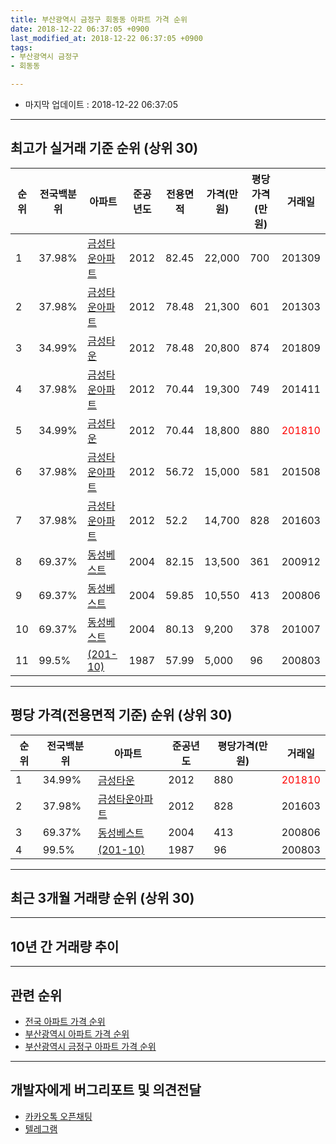 ```yaml
---
title: 부산광역시 금정구 회동동 아파트 가격 순위
date: 2018-12-22 06:37:05 +0900
last_modified_at: 2018-12-22 06:37:05 +0900
tags:
- 부산광역시 금정구
- 회동동

---
```


* 마지막 업데이트 : 2018-12-22 06:37:05

---

## 최고가 실거래 기준 순위 (상위 30)


|순위|전국백분위|아파트|준공년도|전용면적|가격(만원)|평당가격(만원)|거래일|
|---|---|---|---|---|---|---|---|
|1|37.98%|[금성타운아파트](https://search.naver.com/search.naver?query=%EB%B6%80%EC%82%B0%EA%B4%91%EC%97%AD%EC%8B%9C+%EA%B8%88%EC%A0%95%EA%B5%AC+%ED%9A%8C%EB%8F%99%EB%8F%99+%EA%B8%88%EC%84%B1%ED%83%80%EC%9A%B4%EC%95%84%ED%8C%8C%ED%8A%B8)|2012|82.45|22,000|700|201309|
|2|37.98%|[금성타운아파트](https://search.naver.com/search.naver?query=%EB%B6%80%EC%82%B0%EA%B4%91%EC%97%AD%EC%8B%9C+%EA%B8%88%EC%A0%95%EA%B5%AC+%ED%9A%8C%EB%8F%99%EB%8F%99+%EA%B8%88%EC%84%B1%ED%83%80%EC%9A%B4%EC%95%84%ED%8C%8C%ED%8A%B8)|2012|78.48|21,300|601|201303|
|3|34.99%|[금성타운](https://search.naver.com/search.naver?query=%EB%B6%80%EC%82%B0%EA%B4%91%EC%97%AD%EC%8B%9C+%EA%B8%88%EC%A0%95%EA%B5%AC+%ED%9A%8C%EB%8F%99%EB%8F%99+%EA%B8%88%EC%84%B1%ED%83%80%EC%9A%B4)|2012|78.48|20,800|874|201809|
|4|37.98%|[금성타운아파트](https://search.naver.com/search.naver?query=%EB%B6%80%EC%82%B0%EA%B4%91%EC%97%AD%EC%8B%9C+%EA%B8%88%EC%A0%95%EA%B5%AC+%ED%9A%8C%EB%8F%99%EB%8F%99+%EA%B8%88%EC%84%B1%ED%83%80%EC%9A%B4%EC%95%84%ED%8C%8C%ED%8A%B8)|2012|70.44|19,300|749|201411|
|5|34.99%|[금성타운](https://search.naver.com/search.naver?query=%EB%B6%80%EC%82%B0%EA%B4%91%EC%97%AD%EC%8B%9C+%EA%B8%88%EC%A0%95%EA%B5%AC+%ED%9A%8C%EB%8F%99%EB%8F%99+%EA%B8%88%EC%84%B1%ED%83%80%EC%9A%B4)|2012|70.44|18,800|880|<span style="color:red">201810</span>|
|6|37.98%|[금성타운아파트](https://search.naver.com/search.naver?query=%EB%B6%80%EC%82%B0%EA%B4%91%EC%97%AD%EC%8B%9C+%EA%B8%88%EC%A0%95%EA%B5%AC+%ED%9A%8C%EB%8F%99%EB%8F%99+%EA%B8%88%EC%84%B1%ED%83%80%EC%9A%B4%EC%95%84%ED%8C%8C%ED%8A%B8)|2012|56.72|15,000|581|201508|
|7|37.98%|[금성타운아파트](https://search.naver.com/search.naver?query=%EB%B6%80%EC%82%B0%EA%B4%91%EC%97%AD%EC%8B%9C+%EA%B8%88%EC%A0%95%EA%B5%AC+%ED%9A%8C%EB%8F%99%EB%8F%99+%EA%B8%88%EC%84%B1%ED%83%80%EC%9A%B4%EC%95%84%ED%8C%8C%ED%8A%B8)|2012|52.2|14,700|828|201603|
|8|69.37%|[동성베스트](https://search.naver.com/search.naver?query=%EB%B6%80%EC%82%B0%EA%B4%91%EC%97%AD%EC%8B%9C+%EA%B8%88%EC%A0%95%EA%B5%AC+%ED%9A%8C%EB%8F%99%EB%8F%99+%EB%8F%99%EC%84%B1%EB%B2%A0%EC%8A%A4%ED%8A%B8)|2004|82.15|13,500|361|200912|
|9|69.37%|[동성베스트](https://search.naver.com/search.naver?query=%EB%B6%80%EC%82%B0%EA%B4%91%EC%97%AD%EC%8B%9C+%EA%B8%88%EC%A0%95%EA%B5%AC+%ED%9A%8C%EB%8F%99%EB%8F%99+%EB%8F%99%EC%84%B1%EB%B2%A0%EC%8A%A4%ED%8A%B8)|2004|59.85|10,550|413|200806|
|10|69.37%|[동성베스트](https://search.naver.com/search.naver?query=%EB%B6%80%EC%82%B0%EA%B4%91%EC%97%AD%EC%8B%9C+%EA%B8%88%EC%A0%95%EA%B5%AC+%ED%9A%8C%EB%8F%99%EB%8F%99+%EB%8F%99%EC%84%B1%EB%B2%A0%EC%8A%A4%ED%8A%B8)|2004|80.13|9,200|378|201007|
|11|99.5%|[(201-10)](https://search.naver.com/search.naver?query=%EB%B6%80%EC%82%B0%EA%B4%91%EC%97%AD%EC%8B%9C+%EA%B8%88%EC%A0%95%EA%B5%AC+%ED%9A%8C%EB%8F%99%EB%8F%99+%28201-10%29)|1987|57.99|5,000|96|200803|


---

## 평당 가격(전용면적 기준) 순위 (상위 30)


|순위|전국백분위|아파트|준공년도|평당가격(만원)|거래일|
|---|---|---|---|---|---|
|1|34.99%|[금성타운](https://search.naver.com/search.naver?query=%EB%B6%80%EC%82%B0%EA%B4%91%EC%97%AD%EC%8B%9C+%EA%B8%88%EC%A0%95%EA%B5%AC+%ED%9A%8C%EB%8F%99%EB%8F%99+%EA%B8%88%EC%84%B1%ED%83%80%EC%9A%B4)|2012|880|<span style="color:red">201810</span>|
|2|37.98%|[금성타운아파트](https://search.naver.com/search.naver?query=%EB%B6%80%EC%82%B0%EA%B4%91%EC%97%AD%EC%8B%9C+%EA%B8%88%EC%A0%95%EA%B5%AC+%ED%9A%8C%EB%8F%99%EB%8F%99+%EA%B8%88%EC%84%B1%ED%83%80%EC%9A%B4%EC%95%84%ED%8C%8C%ED%8A%B8)|2012|828|201603|
|3|69.37%|[동성베스트](https://search.naver.com/search.naver?query=%EB%B6%80%EC%82%B0%EA%B4%91%EC%97%AD%EC%8B%9C+%EA%B8%88%EC%A0%95%EA%B5%AC+%ED%9A%8C%EB%8F%99%EB%8F%99+%EB%8F%99%EC%84%B1%EB%B2%A0%EC%8A%A4%ED%8A%B8)|2004|413|200806|
|4|99.5%|[(201-10)](https://search.naver.com/search.naver?query=%EB%B6%80%EC%82%B0%EA%B4%91%EC%97%AD%EC%8B%9C+%EA%B8%88%EC%A0%95%EA%B5%AC+%ED%9A%8C%EB%8F%99%EB%8F%99+%28201-10%29)|1987|96|200803|


---

## 최근 3개월 거래량 순위 (상위 30)


<div style="width:100%;">
    <canvas id="deal_count_ranking" height="250"></canvas>
</div>


<script>
new Chart(document.getElementById("deal_count_ranking"), {
    type: 'horizontalBar',
    data: {
        labels: ['금성타운'],
        datasets: [{
            label: '실거래 수',
            data: [1],
            borderColor: "rgba(255, 0, 128, 1)",
            backgroundColor: "rgba(255, 0, 128, 0.5)",
            fill: false,
        }]
    },
    options: {
        responsive: true,
        title: {
            display: true,
            text: '최근 3개월 거래량 순위'
        },
        tooltips: {
            mode: 'index',
            intersect: false,
            callbacks: {
                title: function(tooltipItems, data) {
                    return "실거래 수:";
                },
                label: function(tooltipItem, data) {
                    return data.labels[tooltipItem.index] + ": " + tooltipItem.xLabel;
                }
            }
        },
        hover: {
            mode: 'nearest',
            intersect: true
        },
        scales: {
            xAxes: [{
                display: true,
                scaleLabel: {
                    display: true,
                    labelString: '실거래 수'
                },
                ticks: {
                    suggestedMin: 0,
                }
            }],
            yAxes: [{
                display: true,
                ticks: {
                    autoSkip: false,
                    callback: function(value, index, values) {
                        if (value.length > 15)
                            return value.substr(0, 13) + "...";
                        else
                            return value;
                    }
                },
                scaleLabel: {
                    display: false,
                }
            }]
        }
    }
});

</script>


---

## 10년 간 거래량 추이


<div style="width:100%;">
    <canvas id="deal_progress" height="250"></canvas>
</div>

<script>
new Chart(document.getElementById("deal_progress"), {
    type: 'line',
    data: {
        labels: ['200812','200901','200902','200903','200904','200905','200906','200907','200908','200909','200910','200911','200912','201001','201002','201003','201004','201005','201006','201007','201008','201009','201010','201011','201012','201101','201102','201103','201104','201105','201106','201107','201108','201109','201110','201111','201112','201201','201202','201203','201204','201205','201206','201207','201208','201209','201210','201211','201212','201301','201302','201303','201304','201305','201306','201307','201308','201309','201310','201311','201312','201401','201402','201403','201404','201405','201406','201407','201408','201409','201410','201411','201412','201501','201502','201503','201504','201505','201506','201507','201508','201509','201510','201511','201512','201601','201602','201603','201604','201605','201606','201607','201608','201609','201610','201611','201612','201701','201702','201703','201704','201705','201706','201707','201708','201709','201710','201711','201712','201801','201802','201803','201804','201805','201806','201807','201808','201809','201810','201811','201812'],
        datasets: [{
            label: '실거래 수',
            pointRadius: 1,
            data: [0, 0, 0, 1, 0, 0, 0, 0, 0, 0, 1, 0, 1, 0, 0, 0, 0, 0, 0, 1, 0, 0, 0, 0, 0, 0, 0, 0, 0, 0, 0, 0, 0, 1, 0, 0, 0, 0, 1, 0, 0, 1, 0, 0, 0, 1, 0, 0, 0, 0, 0, 2, 0, 2, 1, 1, 1, 4, 0, 0, 1, 0, 1, 0, 2, 2, 1, 0, 0, 0, 3, 4, 3, 1, 1, 3, 3, 1, 1, 0, 2, 1, 2, 1, 0, 0, 2, 2, 1, 1, 0, 2, 0, 1, 1, 3, 0, 1, 0, 1, 1, 0, 0, 1, 1, 0, 0, 3, 0, 0, 1, 0, 0, 0, 0, 0, 0, 1, 1, 0, 0],
            borderColor: "rgba(255, 201, 14, 1)",
            backgroundColor: "rgba(255, 201, 14, 0.5)",
            fill: true,
        }]
    },
    options: {
        responsive: true,
        title: {
            display: true,
            text: '10년간 거래량 추이'
        },
        tooltips: {
            mode: 'index',
            intersect: false,
        },
        hover: {
            mode: 'nearest',
            intersect: true
        },
        scales: {
            xAxes: [{
                display: true,
                scaleLabel: {
                    display: true,
                    labelString: '년/월'
                }
            }],
            yAxes: [{
                display: true,
                ticks: {
                    suggestedMin: 0,
                },
                scaleLabel: {
                    display: true,
                    labelString: '실거래 수'
                }
            }]
        }
    }
});

</script>


---

## 관련 순위

- [전국 아파트 가격 순위](https://inasie.github.io/apt-ranking/전국)
- [부산광역시 아파트 가격 순위](https://inasie.github.io/apt-ranking/부산광역시)
- [부산광역시 금정구 아파트 가격 순위](https://inasie.github.io/apt-ranking/부산광역시-금정구)


---

## 개발자에게 버그리포트 및 의견전달

- [카카오톡 오픈채팅](https://open.kakao.com/o/gLJUAP4)
- [텔레그램](https://t.me/inasie)


